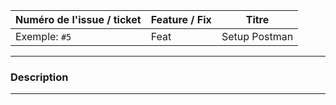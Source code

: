 | Numéro de l'issue / ticket  | Feature / Fix | Titre |
| --- | --- | --- |
| Exemple: `#5` |  Feat | Setup Postman |


---
### Description
---
